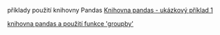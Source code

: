 příklady použití knihovny Pandas
<a href = 'https://github.com/mh-Root/python_pandas_jupyter/blob/master/pandas_tutorial_1.ipynb'>Knihovna pandas - ukázkový příklad 1</a>

<a href = 'https://github.com/mh-Root/python_pandas_jupyter/blob/master/pandas_groupby.ipynb'>knihovna pandas a použití funkce 'groupby'</a>
